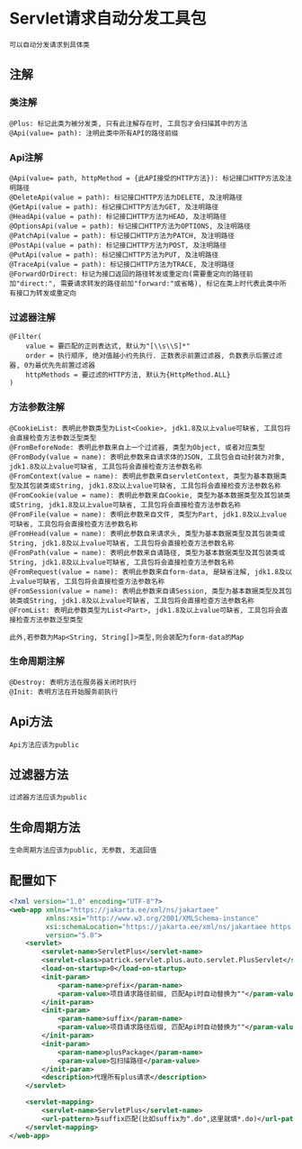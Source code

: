 # Servlet请求自动分发工具包

    可以自动分发请求到具体类

## 注解

### 类注解

    @Plus: 标记此类为被分发类, 只有此注解存在时, 工具包才会扫描其中的方法
    @Api(value= path): 注明此类中所有API的路径前缀

### Api注解

    @Api(value= path, httpMethod = {此API接受的HTTP方法}): 标记接口HTTP方法及注明路径
    @DeleteApi(value = path): 标记接口HTTP方法为DELETE, 及注明路径
    @GetApi(value = path): 标记接口HTTP方法为GET, 及注明路径
    @HeadApi(value = path): 标记接口HTTP方法为HEAD, 及注明路径
    @OptionsApi(value = path): 标记接口HTTP方法为OPTIONS, 及注明路径
    @PatchApi(value = path): 标记接口HTTP方法为PATCH, 及注明路径
    @PostApi(value = path): 标记接口HTTP方法为POST, 及注明路径
    @PutApi(value = path): 标记接口HTTP方法为PUT, 及注明路径
    @TraceApi(value = path): 标记接口HTTP方法为TRACE, 及注明路径
    @ForwardOrDirect: 标记为接口返回的路径转发或重定向(需要重定向的路径前加"direct:", 需要请求转发的路径前加"forward:"或省略), 标记在类上时代表此类中所有接口为转发或重定向

### 过滤器注解

    @Filter(
        value = 要匹配的正则表达式, 默认为"[\\s\\S]*"
        order = 执行顺序, 绝对值越小约先执行. 正数表示前置过滤器, 负数表示后置过滤器, 0为最优先先前置过滤器
        httpMethods = 要过滤的HTTP方法, 默认为{HttpMethod.ALL}
    )

### 方法参数注解

    @CookieList: 表明此参数类型为List<Cookie>, jdk1.8及以上value可缺省, 工具包将会直接检查方法参数泛型类型
    @FromBeforeNode: 表明此参数来自上一个过滤器, 类型为Object, 或者对应类型
    @FromBody(value = name): 表明此参数来自请求体的JSON, 工具包会自动封装为对象, jdk1.8及以上value可缺省, 工具包将会直接检查方法参数名称
    @FromContext(value = name): 表明此参数来自servletContext, 类型为基本数据类型及其包装类或String, jdk1.8及以上value可缺省, 工具包将会直接检查方法参数名称
    @FromCookie(value = name): 表明此参数来自Cookie, 类型为基本数据类型及其包装类或String, jdk1.8及以上value可缺省, 工具包将会直接检查方法参数名称
    @FromFile(value = name): 表明此参数来自文件, 类型为Part, jdk1.8及以上value可缺省, 工具包将会直接检查方法参数名称
    @FromHead(value = name): 表明此参数自来请求头, 类型为基本数据类型及其包装类或String, jdk1.8及以上value可缺省, 工具包将会直接检查方法参数名称
    @FromPath(value = name): 表明此参数来自请路径, 类型为基本数据类型及其包装类或String, jdk1.8及以上value可缺省, 工具包将会直接检查方法参数名称
    @FromRequest(value = name): 表明此参数来自form-data, 是缺省注解, jdk1.8及以上value可缺省, 工具包将会直接检查方法参数名称
    @FromSession(value = name): 表明此参数来自请Session, 类型为基本数据类型及其包装类或String, jdk1.8及以上value可缺省, 工具包将会直接检查方法参数名称
    @FromList: 表明此参数类型为List<Part>, jdk1.8及以上value可缺省, 工具包将会直接检查方法参数泛型类型
    
    此外,若参数为Map<String, String[]>类型,则会装配为form-data的Map

### 生命周期注解
    @Destroy: 表明方法在服务器关闭时执行
    @Init: 表明方法在开始服务前执行

## Api方法
    Api方法应该为public

## 过滤器方法
    过滤器方法应该为public

## 生命周期方法
    生命周期方法应该为public, 无参数, 无返回值

## 配置如下

```xml
<?xml version="1.0" encoding="UTF-8"?>
<web-app xmlns="https://jakarta.ee/xml/ns/jakartaee"
         xmlns:xsi="http://www.w3.org/2001/XMLSchema-instance"
         xsi:schemaLocation="https://jakarta.ee/xml/ns/jakartaee https://jakarta.ee/xml/ns/jakartaee/web-app_5_0.xsd"
         version="5.0">
    <servlet>
        <servlet-name>ServletPlus</servlet-name>
        <servlet-class>patrick.servlet.plus.auto.servlet.PlusServlet</servlet-class>
        <load-on-startup>0</load-on-startup>
        <init-param>
            <param-name>prefix</param-name>
            <param-value>项目请求路径前缀, 匹配Api时自动替换为""</param-value>
        </init-param>
        <init-param>
            <param-name>suffix</param-name>
            <param-value>项目请求路径后缀, 匹配Api时自动替换为""</param-value>
        </init-param>
        <init-param>
            <param-name>plusPackage</param-name>
            <param-value>包扫描路径</param-value>
        </init-param>
        <description>代理所有plus请求</description>
    </servlet>

    <servlet-mapping>
        <servlet-name>ServletPlus</servlet-name>
        <url-pattern>与suffix匹配(比如suffix为".do",这里就填*.do)</url-pattern>
    </servlet-mapping>
</web-app>
```